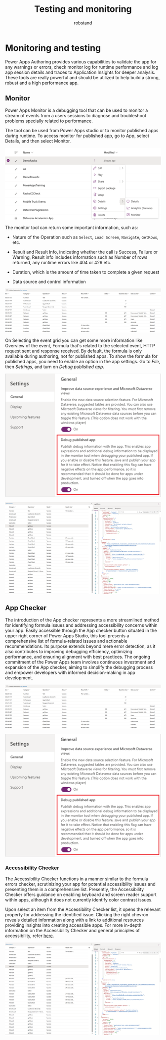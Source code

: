 ﻿---
title: Testing and monitoring
description: Testing and monitoring
ms.date: 05/28/2024
ms.topic: guidance
ms.service: powerapps
author: robstand
ms.author: rachaudh
---

# Monitoring and testing

Power Apps Authoring provides various capabilities to validate the app for any warnings or errors, check monitor log for runtime performance and log app session details and traces to Application Insights for deeper analysis.  
These tools are really powerful and should be utilized to help build a strong, robust and a high performance app.

## Monitor

Power Apps Monitor is a debugging tool that can be used to monitor a stream of events from a users sessions to diagnose and troubleshoot problems specially related to performance.

The tool can be used from Power Apps studio or to monitor published apps during runtime. To access monitor for published app, go to App, select Details, and then select Monitor.

![A screenshot of Power Apps with the context menu open, showing Monitor](media/image33.png)

The monitor tool can return some important information, such as:

- Nature of the Operation such as `Select`, `Load Screen`, `Navigate`, `GetRows`, etc.

- Result and Result Info, indicating whether the call is Success, Failure or Warning, Result info includes information such as Number of rows returned, any runtime errors like 404 or 429 etc.

- Duration, which is the amount of time taken to complete a given request

- Data source and control information

![A screenshot of the monitor results showing the columns described](media/image34.png)

On Selecting the event grid you can get some more information like Overview of the event, Formula that's related to the selected event, HTTP request sent and response received. By default, the formula is only available during authoring, not for published apps. To show the formula for published apps, you need to enable an option in the app settings. Go to *File*, then *Settings*, and turn on *Debug published app*.

![A screenshot of Power Apps showing that the *Debug published app* option is turned on](media/image35.png)

![A screenshot of Power Apps showing the JSON details of an item selected in the event grid](media/image36.png)

## App Checker

The introduction of the App checker represents a more streamlined method for identifying formula issues and addressing accessibility concerns within your app. Easily accessible through the App checker button situated in the upper right corner of Power Apps Studio, this tool presents a comprehensive list of formula-related issues and actionable recommendations. Its purpose extends beyond mere error detection, as it also contributes to improving debugging efficiency, optimizing performance, and ensuring alignment with best practices. The ongoing commitment of the Power Apps team involves continuous investment and expansion of the App checker, aiming to simplify the debugging process and empower developers with informed decision-making in app development.

![A screenshot of Power Apps showing the App Checker icon highlighted](media/image34.png)

![A screenshot of Power Apps showing the App Checker user interface](media/image35.png)

### Accessibility Checker

The Accessibility Checker functions in a manner similar to the formula errors checker, scrutinizing your app for potential accessibility issues and presenting them in a comprehensive list. Presently, the Accessibility Checker offers guidance on enabling keyboard and screen reader support within apps, although it does not currently identify color contrast issues.

Upon select an item from the Accessibility Checker list, it opens the relevant property for addressing the identified issue. Clicking the right chevron reveals detailed information along with a link to additional resources providing insights into creating accessible apps. For more in-depth information on the Accessibility Checker and general principles of accessibility, refer [here](/power-apps/maker/canvas-apps/accessibility-checker).

![A screenshot of Power Apps showing the results of Accessibility Checker](media/image36.png)